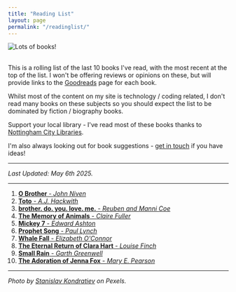 ```yaml
---
title: "Reading List"
layout: page
permalink: "/readinglist/"
---
```

<div class="container">
    <div class="row">
        <div class="col-md-12">
            <img src="{{site.baseurl}}/assets/images/readinglistbanner.jpg" class="img-fluid" alt="Lots of books!">
        </div>
    </div>
    <div class="row">
        <div class="col-md-12">
            <br/>
            <p>This is a rolling list of the last 10 books I've read, with the most recent at the top of the list.  I won't be offering reviews or opinions on these, but will provide links to the <a href="https://www.goodreads.com/" target="_blank">Goodreads</a> page for each book.</p>
            <p>Whilst most of the content on my site is technology / coding related, I don't read many books on these subjects so you should expect the list to be dominated by fiction / biography books.</p>
            <p>Support your local library - I've read most of these books thanks to <a href="https://www.nottinghamcitylibraries.co.uk/" target="_blank">Nottingham City Libraries</a>.</p>
            <p>I'm also always looking out for book suggestions - <a href="/contact">get in touch</a> if you have ideas!</p>
            <hr/>
            <p><i>Last Updated: May 6th 2025.</i></p>
            <hr/>
            <ol>
              <li><a href="https://www.goodreads.com/book/show/123125162-o-brother" target="_blank"><b>O Brother</b> - <i>John Niven</i></a></li>   
              <li><a href="https://www.goodreads.com/book/show/208433854-toto" target="_blank"><b>Toto</b> - <i>A.J. Hackwith</i></a></li>  
              <li><a href="https://www.goodreads.com/book/show/61987700-brother-do-you-love-me" target="_blank"><b>brother. do. you. love. me.</b> - <i>Reuben and Manni Coe</i></a></li>  
              <li><a href="https://www.goodreads.com/book/show/62972519-the-memory-of-animals" target="_blank"><b>The Memory of Animals</b> - <i>Claire Fuller</i></a></li> 
              <li><a href="https://www.goodreads.com/book/show/57693457-mickey7" target="_blank"><b>Mickey 7</b> - <i>Edward Ashton</i></a></li> 
              <li><a href="https://www.goodreads.com/book/show/158875813-prophet-song" target="_blank"><b>Prophet Song</b> - <i>Paul Lynch</i></a></li> 
              <li><a href="https://www.goodreads.com/book/show/195888522-whale-fall" target="_blank"><b>Whale Fall</b> - <i>Elizabeth O'Connor</i></a></li> 
              <li><a href="https://www.goodreads.com/book/show/61255214-the-eternal-return-of-clara-hart" target="_blank"><b>The Eternal Return of Clara Hart</b> - <i>Louise Finch</i></a></li>  
              <li><a href="https://www.goodreads.com/book/show/205363938-small-rain" target="_blank"><b>Small Rain</b> - <i>Garth Greenwell</i></a></li>           
              <li><a href="https://www.goodreads.com/book/show/1902241.The_Adoration_of_Jenna_Fox" target="_blank"><b>The Adoration of Jenna Fox</b> - <i>Mary E. Pearson</i></a></li>   
            </ol>
            <hr/>
            <p><i>Photo by <a href="https://www.pexels.com/photo/books-on-wooden-shelves-inside-library-2908984/" target="_blank">Stanislav Kondratiev</a> on Pexels.</i></p>
         </div>
   </div>
</div>
